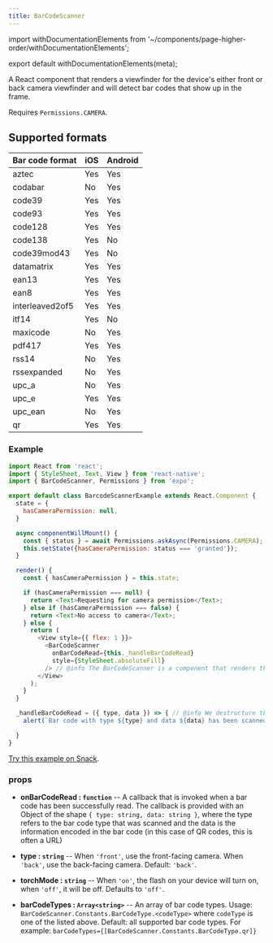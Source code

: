 ```yaml
---
title: BarCodeScanner
---
```


import withDocumentationElements from '~/components/page-higher-order/withDocumentationElements';

export default withDocumentationElements(meta);

A React component that renders a viewfinder for the device's either front or back camera viewfinder and will detect bar codes that show up in the frame.

Requires `Permissions.CAMERA`.

## Supported formats

| Bar code format | iOS | Android |
| --------------- | --- | ------- |
| aztec           | Yes | Yes     |
| codabar         | No  | Yes     |
| code39          | Yes | Yes     |
| code93          | Yes | Yes     |
| code128         | Yes | Yes     |
| code138         | Yes | No      |
| code39mod43     | Yes | No      |
| datamatrix      | Yes | Yes     |
| ean13           | Yes | Yes     |
| ean8            | Yes | Yes     |
| interleaved2of5 | Yes | Yes     |
| itf14           | Yes | No      |
| maxicode        | No  | Yes     |
| pdf417          | Yes | Yes     |
| rss14           | No  | Yes     |
| rssexpanded     | No  | Yes     |
| upc_a           | No  | Yes     |
| upc_e           | Yes | Yes     |
| upc_ean         | No  | Yes     |
| qr              | Yes | Yes     |

### Example

```javascript
import React from 'react';
import { StyleSheet, Text, View } from 'react-native';
import { BarCodeScanner, Permissions } from 'expo';

export default class BarcodeScannerExample extends React.Component {
  state = {
    hasCameraPermission: null,
  }

  async componentWillMount() {
    const { status } = await Permissions.askAsync(Permissions.CAMERA); // @info Before we can use the BarCodeScanner we need to ask the user for permission to access their camera. <a href='../permissions/'>Read more about Permissions.</a>
    this.setState({hasCameraPermission: status === 'granted'});
  }

  render() {
    const { hasCameraPermission } = this.state;

    if (hasCameraPermission === null) {
      return <Text>Requesting for camera permission</Text>;
    } else if (hasCameraPermission === false) {
      return <Text>No access to camera</Text>;
    } else {
      return (
        <View style={{ flex: 1 }}>
          <BarCodeScanner
            onBarCodeRead={this._handleBarCodeRead}
            style={StyleSheet.absoluteFill}
          /> // @info The BarCodeScanner is a component that renders the viewfinder from the user's camera. If you render it without having user permission to use the camera, the view will be black.
        </View>
      );
    }
  }

  _handleBarCodeRead = ({ type, data }) => { // @info We destructure the bar code result object into <em>type</em> and <em>data</em>
    alert(`Bar code with type ${type} and data ${data} has been scanned!`); // @info Here we just alert the information for the sake of the example

  }
}
```

[Try this example on Snack](https://snack.expo.io/Skxzn6-5b).


### props

- **onBarCodeRead : `function`** -- A callback that is invoked when a bar code has been successfully read. The callback is provided with an Object of the shape `{ type: string, data: string }`, where the type refers to the bar code type that was scanned and the data is the information encoded in the bar code (in this case of QR codes, this is often a URL)

- **type : `string`** -- When `'front'`, use the front-facing camera. When `'back'`, use the back-facing camera. Default: `'back'`.

- **torchMode : `string`** -- When `'on'`, the flash on your device will turn on, when `'off'`, it will be off. Defaults to `'off'`.

- **barCodeTypes : `Array<string>`** -- An array of bar code types. Usage: `BarCodeScanner.Constants.BarCodeType.<codeType>` where `codeType` is one of the listed above. Default: all supported bar code types. For example: `barCodeTypes={[BarCodeScanner.Constants.BarCodeType.qr]}`
